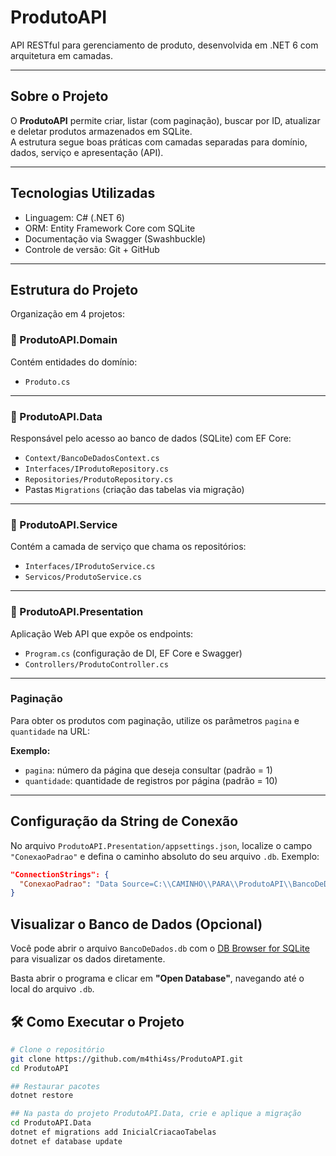 #  ProdutoAPI

API RESTful para gerenciamento de produto, desenvolvida em .NET 6 com arquitetura em camadas.

---

## Sobre o Projeto

O **ProdutoAPI** permite criar, listar (com paginação), buscar por ID, atualizar e deletar produtos armazenados em SQLite.  
A estrutura segue boas práticas com camadas separadas para domínio, dados, serviço e apresentação (API).

---

##  Tecnologias Utilizadas

-  Linguagem: C# (.NET 6)  
-  ORM: Entity Framework Core com SQLite  
-  Documentação via Swagger (Swashbuckle)  
-  Controle de versão: Git + GitHub  

---

## Estrutura do Projeto

Organização em 4 projetos:

### 📂 ProdutoAPI.Domain  
Contém entidades do domínio:  
- `Produto.cs`

---

### 📂 ProdutoAPI.Data  
Responsável pelo acesso ao banco de dados (SQLite) com EF Core:  
- `Context/BancoDeDadosContext.cs`  
- `Interfaces/IProdutoRepository.cs`  
- `Repositories/ProdutoRepository.cs`  
- Pastas `Migrations` (criação das tabelas via migração)

---

### 📂 ProdutoAPI.Service  
Contém a camada de serviço que chama os repositórios:  
- `Interfaces/IProdutoService.cs`  
- `Servicos/ProdutoService.cs`

---

### 📂 ProdutoAPI.Presentation  
Aplicação Web API que expõe os endpoints:  
- `Program.cs` (configuração de DI, EF Core e Swagger)  
- `Controllers/ProdutoController.cs`

---
### Paginação

Para obter os produtos com paginação, utilize os parâmetros `pagina` e `quantidade` na URL:

**Exemplo:**
- `pagina`: número da página que deseja consultar (padrão = 1)
- `quantidade`: quantidade de registros por página (padrão = 10)
---
## Configuração da String de Conexão

No arquivo `ProdutoAPI.Presentation/appsettings.json`, localize o campo `"ConexaoPadrao"` e defina o caminho absoluto do seu arquivo `.db`. Exemplo:

```json
"ConnectionStrings": {
  "ConexaoPadrao": "Data Source=C:\\CAMINHO\\PARA\\ProdutoAPI\\BancoDeDados.db"
}
```
## Visualizar o Banco de Dados (Opcional)

Você pode abrir o arquivo `BancoDeDados.db` com o [DB Browser for SQLite](https://sqlitebrowser.org/dl/) para visualizar os dados diretamente.

Basta abrir o programa e clicar em **"Open Database"**, navegando até o local do arquivo `.db`.

## 🛠️ Como Executar o Projeto

```bash
# Clone o repositório
git clone https://github.com/m4thi4ss/ProdutoAPI.git
cd ProdutoAPI

## Restaurar pacotes
dotnet restore

## Na pasta do projeto ProdutoAPI.Data, crie e aplique a migração
cd ProdutoAPI.Data
dotnet ef migrations add InicialCriacaoTabelas
dotnet ef database update
